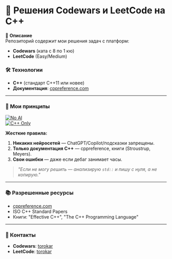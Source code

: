 # 🧠 Решения Codewars и LeetCode на C++

📌 **Описание**  
Репозиторий содержит мои решения задач с платформ:
- **Codewars** (ката с 8 по 1 кю)
- **LeetCode** (Easy/Medium)  
### 🛠 Технологии  
- **C++** (стандарт C++11 или новее)  
- **Документация**: [cppreference.com](https://en.cppreference.com)  

---

### 🚀 Мои принципы  
[![No AI](https://img.shields.io/badge/🚫_No_AI-Used-red)]()  
[![C++ Only](https://img.shields.io/badge/📚_Only_C++_Docs-blue?logo=cplusplus)](https://en.cppreference.com)  

**Жесткие правила:**  
1. **Никаких нейросетей** — ChatGPT/Copilot/подсказки запрещены.  
2. **Только документация C++** — cppreference, книги (Stroustrup, Meyers).  
3. **Свои ошибки** — даже если дебаг занимает часы.  

> *"Если не могу решить — анализирую `std::` и пишу с нуля, а не копирую."*  

---

### 📚 Разрешенные ресурсы  
- [cppreference.com](https://en.cppreference.com)  
- ISO C++ Standard Papers  
- Книги: "Effective C++", "The C++ Programming Language"  

---

### 📎 Контакты  
- **Codewars**: [torokar](https://www.codewars.com/users/torokar)  
- **LeetCode**: [torokar](https://leetcode.com/u/torokar/)  
